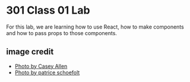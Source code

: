 # 301 Class 01 Lab

For this lab, we are learning how to use React, how to make components and how to pass props to those components.

## image credit
- [Photo by Casey Allen](https://www.pexels.com/photo/gray-rhinoceros-in-close-up-photography-16040/)
- [Photo by patrice schoefolt](https://www.pexels.com/photo/a-close-up-shot-of-a-bison-5577234/)